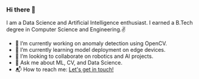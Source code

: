 ### Hi there 👋


I am a Data Science and Artificial Intelligence enthusiast. I earned a B.Tech degree in Computer Science and Engineering.:v:
<!-- I'm a co-founder of two startups (1 in Profit, 1 in No Profit or No Loss) and they are running successfully. -->


- 🔭 I’m currently working on anomaly detection using OpenCV.
- 🌱 I’m currently learning model deployment on edge devices.
- 👯 I’m looking to collaborate on robotics and AI projects.
- 💬 Ask me about ML, CV, and Data Science.
- 📬 How to reach me: [Let's get in touch!][linkedin]

<!--[website]: -->
[linkedin]: https://www.linkedin.com/in/harbhajansingh21/
